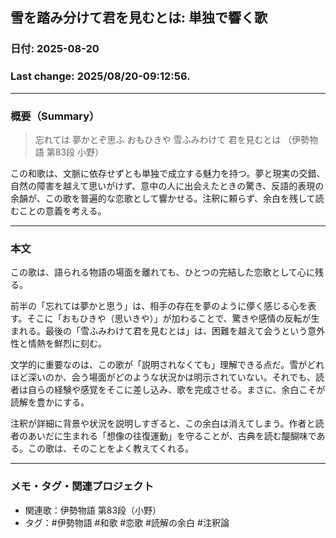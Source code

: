 ## 雪を踏み分けて君を見むとは: 単独で響く歌

### 日付: 2025-08-20

### Last change: 2025/08/20-09:12:56.

---

### 概要（Summary）


> 忘れては 夢かとぞ思ふ おもひきや 雪ふみわけて 君を見むとは  （伊勢物語 第83段 小野）

この和歌は、文脈に依存せずとも単独で成立する魅力を持つ。夢と現実の交錯、自然の障害を越えて思いがけず、意中の人に出会えたときの驚き、反語的表現の余韻が、この歌を普遍的な恋歌として響かせる。注釈に頼らず、余白を残して読むことの意義を考える。

---

### 本文

この歌は、語られる物語の場面を離れても、ひとつの完結した恋歌として心に残る。

前半の「忘れては夢かと思う」は、相手の存在を夢のように儚く感じる心を表す。そこに「おもひきや（思いきや）」が加わることで、驚きや感情の反転が生まれる。最後の「雪ふみわけて君を見むとは」は、困難を越えて会うという意外性と情熱を鮮烈に刻む。

文学的に重要なのは、この歌が「説明されなくても」理解できる点だ。雪がどれほど深いのか、会う場面がどのような状況かは明示されていない。それでも、読者は自らの経験や感覚をそこに差し込み、歌を完成させる。まさに、余白こそが読解を豊かにする。

注釈が詳細に背景や状況を説明しすぎると、この余白は消えてしまう。作者と読者のあいだに生まれる「想像の往復運動」を守ることが、古典を読む醍醐味である。この歌は、そのことをよく教えてくれる。

---

### メモ・タグ・関連プロジェクト

- 関連歌：伊勢物語 第83段（小野）  
- タグ：#伊勢物語 #和歌 #恋歌 #読解の余白 #注釈論
